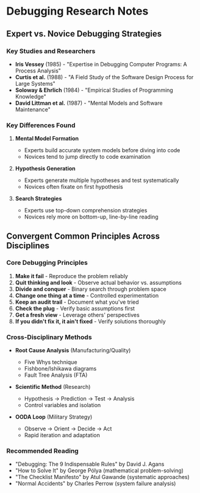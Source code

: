 # Debugging Research Notes

## Expert vs. Novice Debugging Strategies

### Key Studies and Researchers
- **Iris Vessey** (1985) - "Expertise in Debugging Computer Programs: A Process Analysis"
- **Curtis et al.** (1988) - "A Field Study of the Software Design Process for Large Systems"
- **Soloway & Ehrlich** (1984) - "Empirical Studies of Programming Knowledge"
- **David Littman et al.** (1987) - "Mental Models and Software Maintenance"

### Key Differences Found
1. **Mental Model Formation**
   - Experts build accurate system models before diving into code
   - Novices tend to jump directly to code examination
   
2. **Hypothesis Generation**
   - Experts generate multiple hypotheses and test systematically
   - Novices often fixate on first hypothesis
   
3. **Search Strategies**
   - Experts use top-down comprehension strategies
   - Novices rely more on bottom-up, line-by-line reading

## Convergent Common Principles Across Disciplines

### Core Debugging Principles
1. **Make it fail** - Reproduce the problem reliably
2. **Quit thinking and look** - Observe actual behavior vs. assumptions
3. **Divide and conquer** - Binary search through problem space
4. **Change one thing at a time** - Controlled experimentation
5. **Keep an audit trail** - Document what you've tried
6. **Check the plug** - Verify basic assumptions first
7. **Get a fresh view** - Leverage others' perspectives
8. **If you didn't fix it, it ain't fixed** - Verify solutions thoroughly

### Cross-Disciplinary Methods
- **Root Cause Analysis** (Manufacturing/Quality)
  - Five Whys technique
  - Fishbone/Ishikawa diagrams
  - Fault Tree Analysis (FTA)
  
- **Scientific Method** (Research)
  - Hypothesis → Prediction → Test → Analysis
  - Control variables and isolation
  
- **OODA Loop** (Military Strategy)
  - Observe → Orient → Decide → Act
  - Rapid iteration and adaptation

### Recommended Reading
- "Debugging: The 9 Indispensable Rules" by David J. Agans
- "How to Solve It" by George Pólya (mathematical problem-solving)
- "The Checklist Manifesto" by Atul Gawande (systematic approaches)
- "Normal Accidents" by Charles Perrow (system failure analysis)